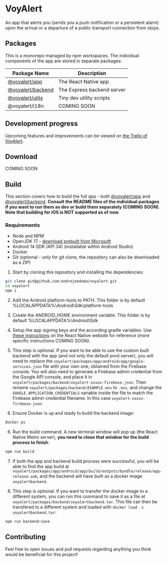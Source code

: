 # VoyAlert

An app that alerts you (sends you a push notification or a persistent alarm) upon the arrival or a departure of a public transport connection from stops.

## Packages

This is a monorepo managed by npm workspaces. The individual components of the app are stored in separate packages:

| Package Name                          | Description                |
| ------------------------------------- | -------------------------- |
| [@voyalert/app](voyalert/app)         | The React Native app       |
| [@voyalert/backend](voyalert/backend) | The Express backend server |
| [@voyalert/utils](voyalert/utils)     | Tiny dev utility scripts   |
| @voyalert/i18n                        | COMING SOON                |

## Development progress

Upcoming features and improvements can be viewed on [the Trello of VoyAlert](https://trello.com/b/P7mUIuCp/voyalert).

## Download

COMING SOON

## Build

This section covers how to build the full app - both [@voyalert/app](voyalert/app) and [@voyalert/backend](voyalert/backend). **Consult the README files of the individual packages if you want to run them as dev or build them separately (COMING SOON)**. **Note that building for iOS is NOT supported as of now**.

### Requirements

- Node and NPM
- OpenJDK 17 - [download prebuilt from Microsoft](https://learn.microsoft.com/en-us/java/openjdk/download#openjdk-17)
- Android 14 SDK (API 34) (installable within Android Studio)
- Docker
- Git (optional - only for git clone, the repository can also be downloaded as a ZIP)

1. Start by cloning this repository and installing the dependencies:

```sh
git clone git@github.com:ondrejnedoma/voyalert.git
cd voyalert
npm i
```

2. Add the Android platform-tools to PATH. This folder is by default %LOCALAPPDATA%\Android\Sdk\platform-tools

3. Create the ANDROID_HOME environment variable. This folder is by default %LOCALAPPDATA%\Android\Sdk

4. Setup the app signing keys and the according gradle variables. Use [these instructions](https://reactnative.dev/docs/signed-apk-android) on the React Native website for reference (more specific instructions COMING SOON).

5. This step is optional. If you want to be able to use the custom built backend with the app (and not only the default prod server), you will need to replace the `voyalert/packages/app/android/app/google-services.json` file with your own one, obtained from the Firebase console. You will also need to generate a Firebase admin credential from the Google API console, and place it in `voyalert/packages/backend/voyalert-xxxxx-firebase.json`. Then rename `voyalert/packages/backend/EXAMPLE.env` to `.env`, and change the `GOOGLE_APPLICATION_CREDENTIALS` variable inside the file to match the Firebase admin credential filename. In this case `voyalert-xxxxx-firebase.json`.

6. Ensure Docker is up and ready to build the backend image:

```sh
docker ps
```

6. Run the build command. A new terminal window will pop up (the React Native Metro server), **you need to close that window for the build process to finish**:

```sh
npm run build
```

7. If both the app and backend build process were successful, you will be able to find the app build at `voyalert/packages/app/android/app/build/outputs/bundle/release/app-release.aab`, and the backend will have built as a docker image `voyalertbackend`.

8. This step is optional. If you want to transfer the docker image to a different system, you can run this command to save it as a file at `voyalert/packages/backend/voyalertbackend.tar`. This file can then be transfered to a different system and loaded with `docker load -i voyalertbackend.tar`:

```sh
npm run backend:save
```

## Contributing

Feel free to open issues and pull requests regarding anything you think would be beneficial for this project!
